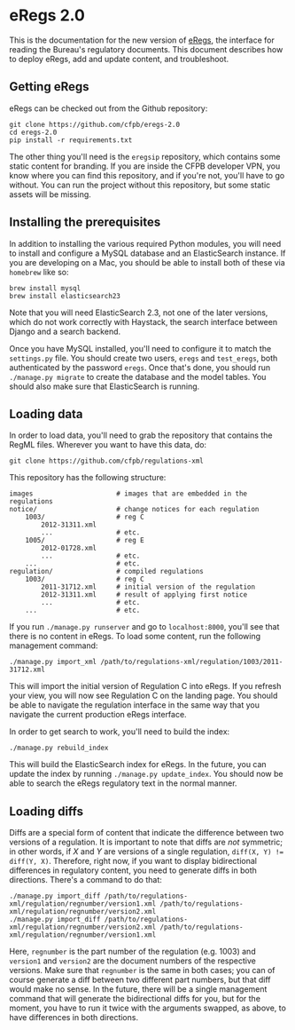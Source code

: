 # eRegs 2.0

This is the documentation for the new version of [eRegs](https://www.consumerfinance.gov/eregulations), the interface for reading the Bureau's regulatory documents. This document describes how to deploy eRegs, add and update content, and troubleshoot.

## Getting eRegs

eRegs can be checked out from the Github repository:

	git clone https://github.com/cfpb/eregs-2.0
	cd eregs-2.0
	pip install -r requirements.txt

The other thing you'll need is the `eregsip` repository, which contains some static content for branding. If you are inside the CFPB developer VPN, you know where you can find this repository, and if you're not, you'll have to go without. You can run the project without this repository, but some static assets will be missing.

## Installing the prerequisites

In addition to installing the various required Python modules, you will need to install and configure a MySQL database and an ElasticSearch instance. If you are developing on a Mac, you should be able to install both of these via `homebrew` like so:

	brew install mysql
	brew install elasticsearch23

Note that you will need ElasticSearch 2.3, not one of the later versions, which do not work correctly with Haystack, the search interface between Django and a search backend. 

Once you have MySQL installed, you'll need to configure it to match the `settings.py` file. You should create two users, `eregs` and `test_eregs`, both authenticated by the password `eregs`. Once that's done, you should run `./manage.py migrate` to create the database and the model tables. You should also make sure that ElasticSearch is running.

## Loading data

In order to load data, you'll need to grab the repository that contains the RegML files. Wherever you want to have this data, do:

	git clone https://github.com/cfpb/regulations-xml

This repository has the following structure:

	images                     # images that are embedded in the regulations
	notice/                    # change notices for each regulation
		1003/                  # reg C
			2012-31311.xml
			...                # etc.
		1005/                  # reg E
			2012-01728.xml
			...                # etc.
		...                    # etc.
	regulation/                # compiled regulations
		1003/                  # reg C
			2011-31712.xml     # initial version of the regulation
			2012-31311.xml     # result of applying first notice
			...                # etc.
		...                    # etc.

If you run `./manage.py runserver` and go to `localhost:8000`, you'll see that there is no content in eRegs. To load some content, run the following management command:

	./manage.py import_xml /path/to/regulations-xml/regulation/1003/2011-31712.xml

This will import the initial version of Regulation C into eRegs. If you refresh your view, you will now see Regulation C on the landing page. You should be able to navigate the regulation interface in the same way that you navigate the current production eRegs interface.

In order to get search to work, you'll need to build the index:

	./manage.py rebuild_index

This will build the ElasticSearch index for eRegs. In the future, you can update the index by running `./manage.py update_index`. You should now be able to search the eRegs regulatory text in the normal manner.

## Loading diffs

Diffs are a special form of content that indicate the difference between two versions of a regulation. It is important to note that diffs are _not_ symmetric; in other words, if _X_ and _Y_ are versions of a single regulation, `diff(X, Y) != diff(Y, X)`. Therefore, right now, if you want to display bidirectional differences in regulatory content, you need to generate diffs in both directions. There's a command to do that:

	./manage.py import_diff /path/to/regulations-xml/regulation/regnumber/version1.xml /path/to/regulations-xml/regulation/regnumber/version2.xml
	./manage.py import_diff /path/to/regulations-xml/regulation/regnumber/version2.xml /path/to/regulations-xml/regulation/regnumber/version1.xml

Here, `regnumber` is the part number of the regulation (e.g. 1003) and `version1` and `version2` are the document numbers of the respective versions. Make sure that `regnumber` is the same in both cases; you can of course generate a diff between two different part numbers, but that diff would make no sense. In the future, there will be a single management command that will generate the bidirectional diffs for you, but for the moment, you have to run it twice with the arguments swapped, as above, to have differences in both directions.
